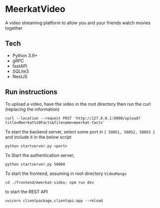 # MeerkatVideo

A video streaming platform to allow you and your friends watch movies together

## Tech
- Python 3.9+
- gRPC
- fastAPI
- SQLite3
- NextJS

## Run instructions

To upload a video, have the video in the root directory then run the curl (replacing the information)
```{shell}
curl --location --request POST 'http://127.0.0.1:8000/upload?title=Meerkat%20Facts&filename=meerkat-facts'
```

To start the backend server, select some port in `{ 50051, 50052, 50053 }` and include it in the below script
```{shell}
python startserver.py <port>
```

To Start the authentication server, 
```{shell}
python startserver.py 50060
```

To start the frontend, assuming in root directory `VideoMango`
```{shell}
cd ./frontend/meerkat-video; npm run dev
```

to start the REST API
```{shell}
uvicorn clientpackage.clientapi:app --reload
```